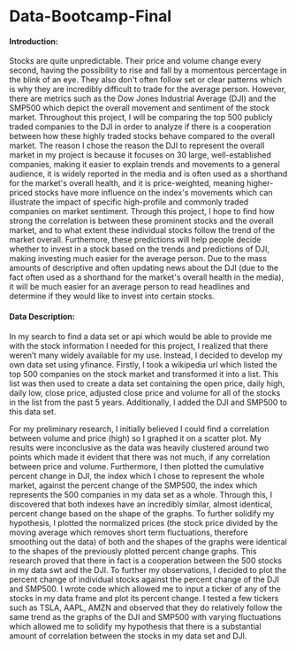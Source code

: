 # Data-Bootcamp-Final
#### Introduction:
  Stocks are quite unpredictable. Their price and volume change every second, having the possibility to rise and fall by a momentous percentage in the blink of an eye. They also don't often follow set or clear patterns which is why they are incredibly difficult to trade for the average person. However, there are metrics such as the Dow Jones Industrial Average (DJI) and the SMP500 which depict the overall movement and sentiment of the stock market. Throughout this project, I will be comparing the top 500 publicly traded companies to the DJI in order to analyze if there is a cooperation between how these highly traded stocks behave compared to the overall market. The reason I chose the reason the DJI to represent the overall market in my project is because it focuses on 30 large, well-established companies, making it easier to explain trends and movements to a general audience, it is widely reported in the media and is often used as a shorthand for the market's overall health, and it is price-weighted, meaning higher-priced stocks have more influence on the index's movements which can illustrate the impact of specific high-profile and commonly traded companies on market sentiment. Through this project, I hope to find how strong the correlation is between these prominent stocks and the overall market, and to what extent these individual stocks follow the trend of the market overall. 
Furthemore, these predictions will help people decide whether to invest in a stock based on the trends and predictions of DJI, making investing much easier for the average person. Due to the mass amounts of descriptive and often updating news about the DJI (due to the fact often used as a shorthand for the market's overall health in the media), it will be much easier for an average person to read headlines and determine if they would like to invest into certain stocks. 

#### Data Description:
  In my search to find a data set or api which would be able to provide me with the stock information I needed for this project, I realized that there weren’t many widely available for my use. Instead, I decided to develop my own data set using yfinance. Firstly, I took a wikipedia url which listed the top 500 companies on the stock market and transformed it into a list. This list was then used to create a data set containing the open price, daily high, daily low, close price, adjusted close price and volume for all of the stocks in the list from the past 5 years. Additionally, I added the DJI and SMP500 to this data set. 
  
  For my preliminary research, I initially believed I could find a correlation between volume and price (high) so I graphed it on a scatter plot. My results were inconclusive as the data was heavily clustered around two points which made it evident that there was not much, if any correlation between price and volume. Furthermore, I then plotted the cumulative percent change in DJI, the index which I chose to represent the whole market, against the percent change of the SMP500, the index which represents the 500 companies in my data set as a whole. Through this, I discovered that both indexes have an incredibly similar, almost identical, percent change based on the shape of the graphs. To further solidify my hypothesis, I plotted the normalized prices (the stock price divided by the moving average which removes short term fluctuations, therefore smoothing out the data) of both and the shapes of the graphs were identical to the shapes of the previously plotted percent change graphs. This research proved that there in fact is a cooperation between the 500 stocks in my data swt and the DJI. To further my observations, I decided to plot the percent change of individual stocks against the percent change of the DJI and SMP500. I wrote code which allowed me to input a ticker of any of the stocks in my data frame and plot its percent change. I tested a few tickers such as TSLA, AAPL, AMZN and observed that they do relatively follow the same trend as the graphs of the DJI and SMP500 with varying fluctuations which allowed me to solidify my hypothesis that there is a substantial amount of correlation between the stocks in my data set and DJI. 
